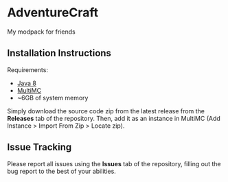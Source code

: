 # AdventureCraft
My modpack for friends

## Installation Instructions
Requirements:
- [Java 8](https://www.java.com/en/download/manual.jsp)
- [MultiMC](https://multimc.org/)
- ~6GB of system memory

Simply download the source code zip from the latest release from the **Releases** tab of the repository. Then, add it as an instance in MultiMC (Add Instance > Import From Zip > Locate zip).

## Issue Tracking
Please report all issues using the **Issues** tab of the repository, filling out the bug report to the best of your abilities.
